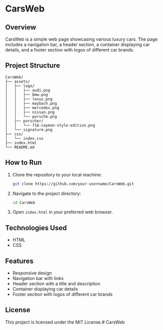 # CarsWeb

## Overview

CarsWeb is a simple web page showcasing various luxury cars. The page includes a navigation bar, a header section, a container displaying car details, and a footer section with logos of different car brands.

## Project Structure

```
CarsWeb/
├── assets/
│   ├── logo/
│   │   ├── audi.png
│   │   ├── bmw.png
│   │   ├── lexus.png
│   │   ├── maybach.png
│   │   ├── mercedes.png
│   │   ├── nissan.png
│   │   └── porsche.png
│   ├── porscher/
│   │   └── 718-cayman-style-edition.png
│   └── signature.png
├── css/
│   └── index.css
├── index.html
└── README.md
```

## How to Run

1. Clone the repository to your local machine:
    ```sh
    git clone https://github.com/your-username/CarsWeb.git
    ```
2. Navigate to the project directory:
    ```sh
    cd CarsWeb
    ```
3. Open `index.html` in your preferred web browser.

## Technologies Used

- HTML
- CSS

## Features

- Responsive design
- Navigation bar with links
- Header section with a title and description
- Container displaying car details
- Footer section with logos of different car brands

## License

This project is licensed under the MIT License.#   C a r s W e b  
 